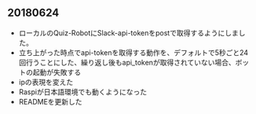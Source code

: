 ## 20180624
- ローカルのQuiz-RobotにSlack-api-tokenをpostで取得するようにしました。
- 立ち上がった時点でapi-tokenを取得する動作を、デフォルトで5秒ごと24回行うことにした、繰り返し後もapi_tokenが取得されていない場合、ボットの起動が失敗する
- ipの表現を変えた
- Raspiが日本語環境でも動くようになった
- READMEを更新した
